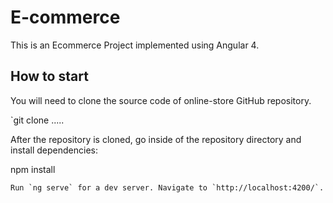 # E-commerce

This is an Ecommerce Project implemented using Angular 4.


## How to start

You will need to clone the source code of online-store GitHub repository.

`git clone .....

After the repository is cloned, go inside of the repository directory and install dependencies:

npm install
```
Run `ng serve` for a dev server. Navigate to `http://localhost:4200/`. 


